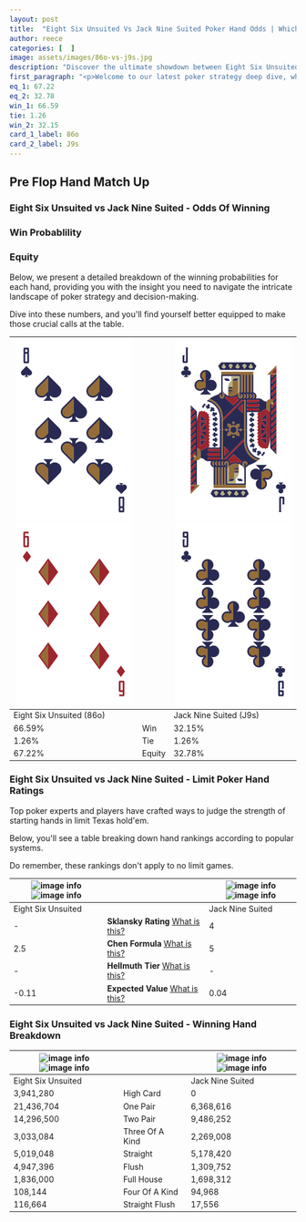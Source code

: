 ```yaml
---
layout: post
title:  "Eight Six Unsuited Vs Jack Nine Suited Poker Hand Odds | Which Is The Better Hand In Poker? A Complete Guide"
author: reece
categories: [  ]
image: assets/images/86o-vs-j9s.jpg
description: "Discover the ultimate showdown between Eight Six Unsuited and Jack Nine Suited in poker! Uncover the odds, strategies, and scenarios where one hand triumphs over the other. Get ready to up your poker game with this thrilling analysis."
first_paragraph: "<p>Welcome to our latest poker strategy deep dive, where we're pitting two distinct hands against each other in a high-stakes showdown: Eight Six Unsuited vs Jack Nine Suited.</p><p>In the dynamic world of poker, every decision counts, and knowing which hand holds the upper hand is key to your success at the table.</p><p>In this article, we'll dissect these two hands, explore the scenarios where one dominates the other, and equip you with the knowledge to make strategic choices that can tip the odds in your favor.</p><p>Get ready to unravel the intriguing dynamics of these poker hands and elevate your game to new heights.</p>"
eq_1: 67.22
eq_2: 32.78
win_1: 66.59
tie: 1.26
win_2: 32.15
card_1_label: 86o
card_2_label: J9s
---
```




[comment]: # (sp0)

## Pre Flop Hand Match Up

<div class="table hand-ratings" markdown="1"> 



### Eight Six Unsuited vs Jack Nine Suited - Odds Of Winning


  
<div class="row graphs"> 
<div class="col-lg-6">
    <h3>Win Probablility</h3>
    <canvas id="WinChart"></canvas>
</div>
<div class="col-lg-6">
    <h3>Equity</h3>
    <canvas id="EquityChart"></canvas>
</div>
</div>

  Below, we present a detailed breakdown of the winning probabilities for each hand, providing you with the insight you need to navigate the intricate landscape of poker strategy and decision-making. 

Dive into these numbers, and you'll find yourself better equipped to make those crucial calls at the table.


    
| ![image info](assets/images/hand1/8.png) ![image info](assets/images/hand1/6o.png) |  | ![image info](assets/images/hand2/j.png) ![image info](assets/images/hand2/9.png) |
| -------- | -------- | -------- |
| Eight Six Unsuited (86o) |  | Jack Nine Suited (J9s) |
| 66.59% | Win | 32.15% |
| 1.26% | Tie | 1.26% |
| 67.22% | Equity | 32.78% |




[comment]: # (sp1)



### Eight Six Unsuited vs Jack Nine Suited - Limit Poker Hand Ratings

Top poker experts and players have crafted ways to judge the strength of starting hands in limit Texas hold'em. 

Below, you'll see a table breaking down hand rankings according to popular systems. 

Do remember, these rankings don't apply to no limit games.


    
| ![image info](https://www.riverpairs.com/assets/images/hand1/8.png) ![image info](https://www.riverpairs.com/assets/images/hand1/6o.png) |  | ![image info](https://www.riverpairs.com/assets/images/hand2/j.png) ![image info](https://www.riverpairs.com/assets/images/hand2/9.png) |
| -------- | -------- | -------- |
| Eight Six Unsuited |  | Jack Nine Suited |
| - | **Sklansky Rating** [What is this?](/sklansky-rating-explained) | 4 |
| 2.5 | **Chen Formula** [What is this?](/chen-formula-explained) | 5 |
| - | **Hellmuth Tier** [What is this?](/Hellmuth-tier-explained) | - |
| -0.11 | **Expected Value** [What is this?](/expected-value-explained) | 0.04 |




[comment]: # (sp2)



### Eight Six Unsuited vs Jack Nine Suited - Winning Hand Breakdown


    
| ![image info](https://www.riverpairs.com/assets/images/hand1/8.png) ![image info](https://www.riverpairs.com/assets/images/hand1/6o.png) |  | ![image info](https://www.riverpairs.com/assets/images/hand2/j.png) ![image info](https://www.riverpairs.com/assets/images/hand2/9.png) |
| -------- | -------- | -------- |
| Eight Six Unsuited |  | Jack Nine Suited |
| 3,941,280 | High Card | 0 |
| 21,436,704 | One Pair | 6,368,616 |
| 14,296,500 | Two Pair | 9,486,252 |
| 3,033,084 | Three Of A Kind | 2,269,008 |
| 5,019,048 | Straight | 5,178,420 |
| 4,947,396 | Flush | 1,309,752 |
| 1,836,000 | Full House | 1,698,312 |
| 108,144 | Four Of A Kind | 94,968 |
| 116,664 | Straight Flush | 17,556 |




[comment]: # (sp3)



</div>

[comment]: # (sp4)



[comment]: # (sp5)

